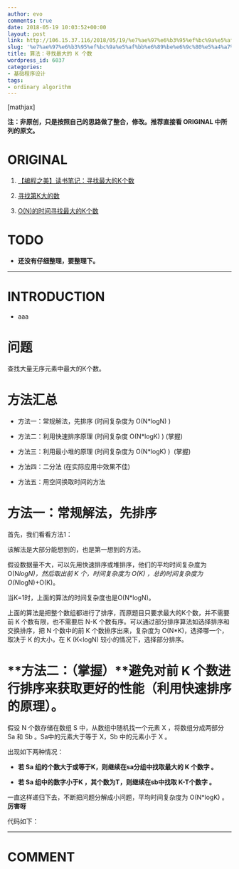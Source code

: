 ```yaml
---
author: evo
comments: true
date: 2018-05-19 10:03:52+00:00
layout: post
link: http://106.15.37.116/2018/05/19/%e7%ae%97%e6%b3%95%ef%bc%9a%e5%af%bb%e6%89%be%e6%9c%80%e5%a4%a7%e7%9a%84-k-%e4%b8%aa%e6%95%b0/
slug: '%e7%ae%97%e6%b3%95%ef%bc%9a%e5%af%bb%e6%89%be%e6%9c%80%e5%a4%a7%e7%9a%84-k-%e4%b8%aa%e6%95%b0'
title: 算法：寻找最大的 K 个数
wordpress_id: 6037
categories:
- 基础程序设计
tags:
- ordinary algorithm
---
```


<!-- more -->

[mathjax]

**注：非原创，只是按照自己的思路做了整合，修改。推荐直接看 ORIGINAL 中所列的原文。**


# ORIGINAL





 	
  1. [【编程之美】读书笔记：寻找最大的K个数](http://blog.csdn.net/xiaoding133/article/details/8037086)

 	
  2. [寻找第K大的数](http://blog.chinaunix.net/uid-20196318-id-189514.html)

 	
  3. [O(N)的时间寻找最大的K个数](http://www.cnblogs.com/luxiaoxun/archive/2012/08/06/2624799.html)




# TODO





 	
  * **还没有仔细整理，要整理下。**





* * *





# INTRODUCTION





 	
  * aaa




# 问题


查找大量无序元素中最大的K个数。




# 方法汇总





 	
  * 方法一：常规解法，先排序 (时间复杂度为 O(N*logN) )

 	
  * 方法二：利用快速排序原理 (时间复杂度 O(N*logK) ) (掌握)

 	
  * 方法三：利用最小堆的原理 (时间复杂度为 O(N*logK) )  (掌握)

 	
  * 方法四：二分法 (在实际应用中效果不佳)

 	
  * 方法五：用空间换取时间的方法





# 方法一：常规解法，先排序


首先，我们看看方法1：

该解法是大部分能想到的，也是第一想到的方法。

假设数据量不大，可以先用快速排序或堆排序，他们的平均时间复杂度为 O(N*logN)，然后取出前 K 个，时间复杂度为 O(K) ，总的时间复杂度为 O(N*logN)+O(K)。

当K=1时，上面的算法的时间复杂度也是O(N*logN)。

上面的算法是把整个数组都进行了排序，而原题目只要求最大的K个数，并不需要前 K 个数有限，也不需要后 N-K 个数有序。可以通过部分排序算法如选择排序和交换排序，把 N 个数中的前 K 个数排序出来，复杂度为 O(N*K)，选择哪一个，取决于 K 的大小，在 K (K<logN) 较小的情况下，选择部分排序。




# **方法二：（掌握）**避免对前 K 个数进行排序来获取更好的性能（利用快速排序的原理）。


假设 N 个数存储在数组 S 中，从数组中随机找一个元素 X ，将数组分成两部分 Sa 和 Sb 。Sa中的元素大于等于 X，Sb 中的元素小于 X 。

出现如下两种情况：



 	
  * **若 Sa 组的个数大于或等于K，则继续在sa分组中找取最大的 K 个数字 。**

 	
  * **若 Sa 组中的数字小于K ，其个数为T，则继续在sb中找取 K-T个数字 。**


一直这样递归下去，不断把问题分解成小问题，平均时间复杂度为 O(N*logK) 。**厉害呀**

代码如下：



















* * *





# COMMENT



